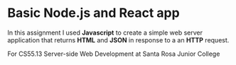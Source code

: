 Basic Node.js and React app
========================

In this assignment I used **Javascript** to create a simple web
 server application that returns **HTML** and **JSON** in response
 to a an **HTTP** request.

For CS55.13 Server-side Web Development at Santa Rosa Junior College